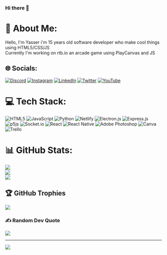 ### Hi there 👋

<!--
**yasserfds/yasserfds** is a ✨ _special_ ✨ repository because its `README.md` (this file) appears on your GitHub profile.

Here are some ideas to get you started:

- 🔭 I’m currently working on ...
- 🌱 I’m currently learning ...
- 👯 I’m looking to collaborate on ...
- 🤔 I’m looking for help with ...
- 💬 Ask me about ...
- 📫 How to reach me: ...
- 😄 Pronouns: ...
- ⚡ Fun fact: ...
-->

# 💫 About Me:
Hello, I'm Yasser i'm 15 years old software developer who make cool things using HTML5/CSS/JS<br>Currently I'm working on rtb.io an arcade game using PlayCanvas and JS


## 🌐 Socials:
[![Discord](https://img.shields.io/badge/Discord-%237289DA.svg?logo=discord&logoColor=white)](htttps://discord.gg/https://dicord.gg/p4rJ9TrJUa) [![Instagram](https://img.shields.io/badge/Instagram-%23E4405F.svg?logo=Instagram&logoColor=white)](https://instagram.com/yasser.fds) [![LinkedIn](https://img.shields.io/badge/LinkedIn-%230077B5.svg?logo=linkedin&logoColor=white)](https://linkedin.com/in/yasser-fedsi) [![Twitter](https://img.shields.io/badge/Twitter-%231DA1F2.svg?logo=Twitter&logoColor=white)](https://twitter.com/yasserfds) [![YouTube](https://img.shields.io/badge/YouTube-%23FF0000.svg?logo=YouTube&logoColor=white)](https://youtube.com/c/TheGiantNinjaBR) 

# 💻 Tech Stack:
![HTML5](https://img.shields.io/badge/html5-%23E34F26.svg?style=for-the-badge&logo=html5&logoColor=white) ![JavaScript](https://img.shields.io/badge/javascript-%23323330.svg?style=for-the-badge&logo=javascript&logoColor=%23F7DF1E) ![Python](https://img.shields.io/badge/python-3670A0?style=for-the-badge&logo=python&logoColor=ffdd54) ![Netlify](https://img.shields.io/badge/netlify-%23000000.svg?style=for-the-badge&logo=netlify&logoColor=#00C7B7) ![Electron.js](https://img.shields.io/badge/Electron-191970?style=for-the-badge&logo=Electron&logoColor=white) ![Express.js](https://img.shields.io/badge/express.js-%23404d59.svg?style=for-the-badge&logo=express&logoColor=%2361DAFB) ![p5js](https://img.shields.io/badge/p5.js-ED225D?style=for-the-badge&logo=p5.js&logoColor=FFFFFF) ![Socket.io](https://img.shields.io/badge/Socket.io-black?style=for-the-badge&logo=socket.io&badgeColor=010101) ![React](https://img.shields.io/badge/react-%2320232a.svg?style=for-the-badge&logo=react&logoColor=%2361DAFB) ![React Native](https://img.shields.io/badge/react_native-%2320232a.svg?style=for-the-badge&logo=react&logoColor=%2361DAFB) ![Adobe Photoshop](https://img.shields.io/badge/adobephotoshop-%2331A8FF.svg?style=for-the-badge&logo=adobephotoshop&logoColor=white) ![Canva](https://img.shields.io/badge/Canva-%2300C4CC.svg?style=for-the-badge&logo=Canva&logoColor=white) ![Trello](https://img.shields.io/badge/Trello-%23026AA7.svg?style=for-the-badge&logo=Trello&logoColor=white)
# 📊 GitHub Stats:
![](https://github-readme-stats.vercel.app/api?username=yasserfds&theme=tokyonight&hide_border=false&include_all_commits=true&count_private=true)<br/>
![](https://github-readme-streak-stats.herokuapp.com/?user=yasserfds&theme=tokyonight&hide_border=false)<br/>
![](https://github-readme-stats.vercel.app/api/top-langs/?username=yasserfds&theme=tokyonight&hide_border=false&include_all_commits=true&count_private=true&layout=compact)

## 🏆 GitHub Trophies
![](https://github-profile-trophy.vercel.app/?username=yasserfds&theme=radical&no-frame=false&no-bg=false&margin-w=4)

### ✍️ Random Dev Quote
![](https://quotes-github-readme.vercel.app/api?type=horizontal&theme=radical)

---
[![](https://visitcount.itsvg.in/api?id=yasserfds&icon=0&color=0)](https://visitcount.itsvg.in)


  <!-- Proudly created with GPRM ( https://gprm.itsvg.in ) -->
  
